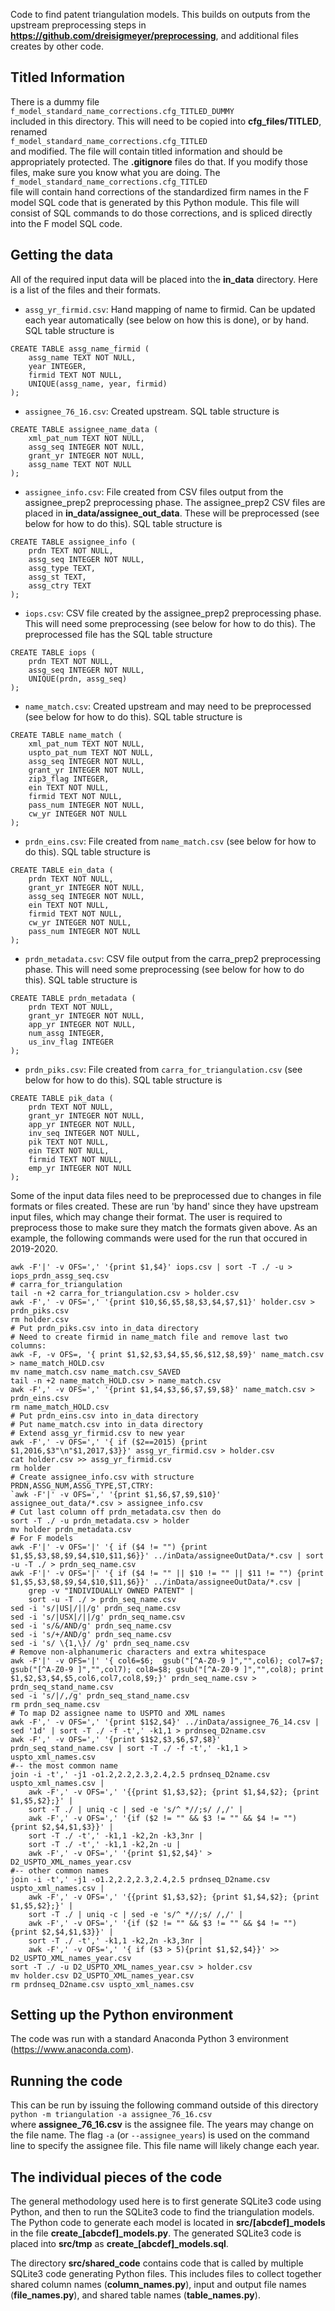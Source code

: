 Code to find patent triangulation models.
This builds on outputs from the upstream preprocessing steps in **https://github.com/dreisigmeyer/preprocessing**, and additional files creates by other code.


## Titled Information
There is a dummy file  
`f_model_standard_name_corrections.cfg_TITLED_DUMMY`  
included in this directory.
This will need to be copied into **cfg_files/TITLED**, renamed  
`f_model_standard_name_corrections.cfg_TITLED`  
and modified.
The file will contain titled information and should be appropriately protected.
The **.gitignore** files do that.
If you modify those files, make sure you know what you are doing.
The  
`f_model_standard_name_corrections.cfg_TITLED`  
file will contain hand corrections of the standardized firm names in the F model SQL code that is generated by this Python module.
This file will consist of SQL commands to do those corrections, and is spliced directly into the F model SQL code.



## Getting the data
All of the required input data will be placed into the **in\_data** directory.
Here is a list of the files and their formats.

- `assg_yr_firmid.csv`: Hand mapping of name to firmid.
Can be updated each year automatically (see below on how this is done), or by hand.
SQL table structure is  
~~~
CREATE TABLE assg_name_firmid (
    assg_name TEXT NOT NULL,
    year INTEGER,
    firmid TEXT NOT NULL,
    UNIQUE(assg_name, year, firmid)
);
~~~
- `assignee_76_16.csv`: Created upstream.
SQL table structure is  
~~~
CREATE TABLE assignee_name_data (
    xml_pat_num TEXT NOT NULL,
    assg_seq INTEGER NOT NULL,
    grant_yr INTEGER NOT NULL,
    assg_name TEXT NOT NULL
);
~~~
- `assignee_info.csv`: File created from CSV files output from the assignee_prep2 preprocessing phase.
The assignee_prep2 CSV files are placed in **in\_data/assignee\_out\_data**.
These will be preprocessed (see below for how to do this).
SQL table structure is  
~~~
CREATE TABLE assignee_info (
    prdn TEXT NOT NULL,
    assg_seq INTEGER NOT NULL,
    assg_type TEXT,
    assg_st TEXT,
    assg_ctry TEXT
);
~~~
- `iops.csv`: CSV file created by the assignee_prep2 preprocessing phase.
This will need some preprocessing (see below for how to do this).
The preprocessed file has the SQL table structure
~~~
CREATE TABLE iops (
    prdn TEXT NOT NULL,
    assg_seq INTEGER NOT NULL,
    UNIQUE(prdn, assg_seq)
);
~~~
- `name_match.csv`: Created upstream and may need to be preprocessed (see below for how to do this).
SQL table structure is  
~~~
CREATE TABLE name_match (
    xml_pat_num TEXT NOT NULL,
    uspto_pat_num TEXT NOT NULL,
    assg_seq INTEGER NOT NULL,
    grant_yr INTEGER NOT NULL,
    zip3_flag INTEGER,
    ein TEXT NOT NULL,
    firmid TEXT NOT NULL,
    pass_num INTEGER NOT NULL,
    cw_yr INTEGER NOT NULL
);
~~~
- `prdn_eins.csv`: File created from `name_match.csv` (see below for how to do this).
SQL table structure is  
~~~
CREATE TABLE ein_data (
    prdn TEXT NOT NULL,
    grant_yr INTEGER NOT NULL,
    assg_seq INTEGER NOT NULL,
    ein TEXT NOT NULL,
    firmid TEXT NOT NULL,
    cw_yr INTEGER NOT NULL,
    pass_num INTEGER NOT NULL
);
~~~
- `prdn_metadata.csv`: CSV file output from the carra_prep2 preprocessing phase.
This will need some preprocessing (see below for how to do this).
SQL table structure is  
~~~
CREATE TABLE prdn_metadata (
    prdn TEXT NOT NULL,
    grant_yr INTEGER NOT NULL,
    app_yr INTEGER NOT NULL,
    num_assg INTEGER,
    us_inv_flag INTEGER
);
~~~
- `prdn_piks.csv`: File created from `carra_for_triangulation.csv` (see below for how to do this).  SQL table structure is  
~~~
CREATE TABLE pik_data (
    prdn TEXT NOT NULL,
    grant_yr INTEGER NOT NULL,
    app_yr INTEGER NOT NULL,
    inv_seq INTEGER NOT NULL,
    pik TEXT NOT NULL,
    ein TEXT NOT NULL,
    firmid TEXT NOT NULL,
    emp_yr INTEGER NOT NULL
);
~~~

Some of the input data files need to be preprocessed due to changes in file formats or files created.
These are run 'by hand' since they have upstream input files, which may change their format.
The user is required to preprocess those to make sure they match the formats given above.
As an example, the following commands were used for the run that occured in 2019-2020.

 
    awk -F'|' -v OFS=',' '{print $1,$4}' iops.csv | sort -T ./ -u > iops_prdn_assg_seq.csv  
    # carra_for_triangulation  
    tail -n +2 carra_for_triangulation.csv > holder.csv  
    awk -F',' -v OFS=',' '{print $10,$6,$5,$8,$3,$4,$7,$1}' holder.csv > prdn_piks.csv
    rm holder.csv  
    # Put prdn_piks.csv into in_data directory  
    # Need to create firmid in name_match file and remove last two columns:  
    awk -F, -v OFS=, '{ print $1,$2,$3,$4,$5,$6,$12,$8,$9}' name_match.csv > name_match_HOLD.csv  
    mv name_match.csv name_match.csv_SAVED  
    tail -n +2 name_match_HOLD.csv > name_match.csv  
    awk -F',' -v OFS=',' '{print $1,$4,$3,$6,$7,$9,$8}' name_match.csv > prdn_eins.csv  
    rm name_match_HOLD.csv  
    # Put prdn_eins.csv into in_data directory  
    # Put name_match.csv into in_data directory  
    # Extend assg_yr_firmid.csv to new year  
    awk -F',' -v OFS=',' '{ if ($2==2015) {print $1,2016,$3"\n"$1,2017,$3}}' assg_yr_firmid.csv > holder.csv  
    cat holder.csv >> assg_yr_firmid.csv  
    rm holder  
    # Create assignee_info.csv with structure PRDN,ASSG_NUM,ASSG_TYPE,ST,CTRY:  
    `awk -F'|' -v OFS=',' '{print $1,$6,$7,$9,$10}' assignee_out_data/*.csv > assignee_info.csv  
    # Cut last column off prdn_metadata.csv then do  
    sort -T ./ -u prdn_metadata.csv > holder  
    mv holder prdn_metadata.csv  
    # For F models
    awk -F'|' -v OFS='|' '{ if ($4 != "") {print $1,$5,$3,$8,$9,$4,$10,$11,$6}}' ../inData/assigneeOutData/*.csv | sort -u -T ./ > prdn_seq_name.csv  
    awk -F'|' -v OFS='|' '{ if ($4 != "" || $10 != "" || $11 != "") {print $1,$5,$3,$8,$9,$4,$10,$11,$6}}' ../inData/assigneeOutData/*.csv |  
        grep -v "INDIVIDUALLY OWNED PATENT" |  
        sort -u -T ./ > prdn_seq_name.csv  
    sed -i 's/|US|/||/g' prdn_seq_name.csv  
    sed -i 's/|USX|/||/g' prdn_seq_name.csv  
    sed -i 's/&/AND/g' prdn_seq_name.csv  
    sed -i 's/+/AND/g' prdn_seq_name.csv  
    sed -i 's/ \{1,\}/ /g' prdn_seq_name.csv  
    # Remove non-alphanumeric characters and extra whitespace  
    awk -F'|' -v OFS='|' '{ col6=$6;  gsub("[^A-Z0-9 ]","",col6); col7=$7; gsub("[^A-Z0-9 ]","",col7); col8=$8; gsub("[^A-Z0-9 ]","",col8); print $1,$2,$3,$4,$5,col6,col7,col8,$9;}' prdn_seq_name.csv > prdn_seq_stand_name.csv  
    sed -i 's/|/,/g' prdn_seq_stand_name.csv  
    rm prdn_seq_name.csv  
    # To map D2 assignee name to USPTO and XML names  
    awk -F',' -v OFS=',' '{print $1$2,$4}' ../inData/assignee_76_14.csv | sed '1d' | sort -T ./ -f -t',' -k1,1 > prdnseq_D2name.csv  
    awk -F',' -v OFS=',' '{print $1$2,$3,$6,$7,$8}' prdn_seq_stand_name.csv | sort -T ./ -f -t',' -k1,1 > uspto_xml_names.csv  
    #-- the most common name  
    join -i -t',' -j1 -o1.2,2.2,2.3,2.4,2.5 prdnseq_D2name.csv uspto_xml_names.csv |  
        awk -F',' -v OFS=',' '{{print $1,$3,$2}; {print $1,$4,$2}; {print $1,$5,$2};}' |  
        sort -T ./ | uniq -c | sed -e 's/^ *//;s/ /,/' |  
        awk -F',' -v OFS=',' '{if ($2 != "" && $3 != "" && $4 != "") {print $2,$4,$1,$3}}' |  
        sort -T ./ -t',' -k1,1 -k2,2n -k3,3nr |  
        sort -T ./ -t',' -k1,1 -k2,2n -u |  
        awk -F',' -v OFS=',' '{print $1,$2,$4}' > D2_USPTO_XML_names_year.csv  
    #-- other common names  
    join -i -t',' -j1 -o1.2,2.2,2.3,2.4,2.5 prdnseq_D2name.csv uspto_xml_names.csv |  
        awk -F',' -v OFS=',' '{{print $1,$3,$2}; {print $1,$4,$2}; {print $1,$5,$2};}' |  
        sort -T ./ | uniq -c | sed -e 's/^ *//;s/ /,/' |  
        awk -F',' -v OFS=',' '{if ($2 != "" && $3 != "" && $4 != "") {print $2,$4,$1,$3}}' |  
        sort -T ./ -t',' -k1,1 -k2,2n -k3,3nr |  
        awk -F',' -v OFS=',' '{ if ($3 > 5){print $1,$2,$4}}' >> D2_USPTO_XML_names_year.csv  
    sort -T ./ -u D2_USPTO_XML_names_year.csv > holder.csv  
    mv holder.csv D2_USPTO_XML_names_year.csv  
    rm prdnseq_D2name.csv uspto_xml_names.csv  


## Setting up the Python environment
The code was run with a standard Anaconda Python 3 environment (https://www.anaconda.com).


## Running the code
This can be run by issuing the following command outside of this directory  
`python -m triangulation -a assignee_76_16.csv`  
where **assignee_76_16.csv** is the assignee file.
The years may change on the file name.
The flag `-a` (or `--assignee_years`) is used on the command line to specify the assignee file.
This file name will likely change each year.


## The individual pieces of the code
The general methodology used here is to first generate SQLite3 code using Python, and then to run the SQLite3 code to find the triangulation models.
The Python code to generate each model is located in **src/[abcdef]_models** in the file **create\_[abcdef]\_models.py**.
The generated SQLite3 code is placed into **src/tmp** as **create\_[abcdef]\_models.sql**.


The directory **src/shared\_code** contains code that is called by multiple SQLite3 code generating Python files.
This includes files to collect together shared column names (**column\_names.py**), input and output file names (**file\_names.py**), and shared table names (**table\_names.py**).